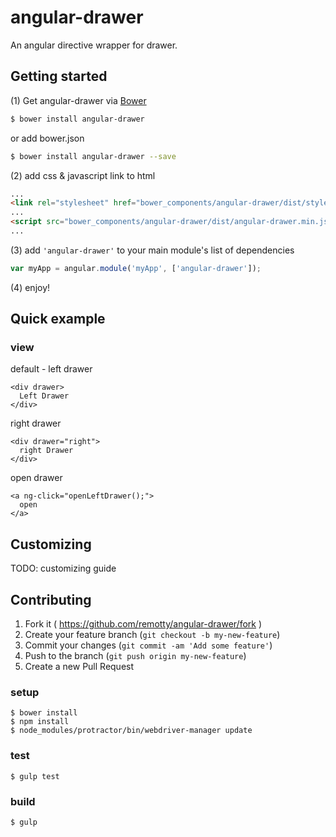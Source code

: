 # angular-drawer

An angular directive wrapper for drawer.

## Getting started

(1) Get angular-drawer via [Bower](http://bower.io/)

```sh
$ bower install angular-drawer
```
or add bower.json
```sh
$ bower install angular-drawer --save
```

(2) add css & javascript link to html

```html
...
<link rel="stylesheet" href="bower_components/angular-drawer/dist/styles/angular-drawer.min.css">
...
<script src="bower_components/angular-drawer/dist/angular-drawer.min.js"></script>
...
```

(3) add `'angular-drawer'` to your main module's list of dependencies

```javascript
var myApp = angular.module('myApp', ['angular-drawer']);
```

(4) enjoy!

## Quick example

### view

default - left drawer

```
<div drawer>
  Left Drawer
</div>
```

right drawer

```
<div drawer="right">
  right Drawer
</div>
```

open drawer

```
<a ng-click="openLeftDrawer();">
  open
</a>
```

## Customizing

TODO: customizing guide

## Contributing

1. Fork it ( https://github.com/remotty/angular-drawer/fork )
2. Create your feature branch (`git checkout -b my-new-feature`)
3. Commit your changes (`git commit -am 'Add some feature'`)
4. Push to the branch (`git push origin my-new-feature`)
5. Create a new Pull Request

### setup

```
$ bower install
$ npm install
$ node_modules/protractor/bin/webdriver-manager update
```

### test

```
$ gulp test
```

### build

```
$ gulp
```
